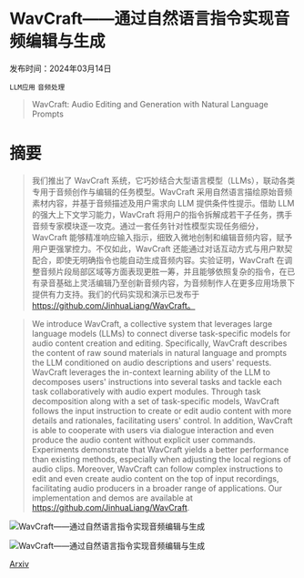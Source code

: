 # WavCraft——通过自然语言指令实现音频编辑与生成

发布时间：2024年03月14日

`LLM应用` `音频处理`

> WavCraft: Audio Editing and Generation with Natural Language Prompts

# 摘要

> 我们推出了 WavCraft 系统，它巧妙结合大型语言模型（LLMs），联动各类专用于音频创作与编辑的任务模型。WavCraft 采用自然语言描绘原始音频素材内容，并基于音频描述及用户需求向 LLM 提供条件性提示。借助 LLM 的强大上下文学习能力，WavCraft 将用户的指令拆解成若干子任务，携手音频专家模块逐一攻克。通过一套任务针对性模型实现任务细分，WavCraft 能够精准响应输入指示，细致入微地创制和编辑音频内容，赋予用户更强掌控力。不仅如此，WavCraft 还能通过对话互动方式与用户默契配合，即使无明确指令也能自动生成音频内容。实验证明，WavCraft 在调整音频片段局部区域等方面表现更胜一筹，并且能够依照复杂的指令，在已有录音基础上灵活编辑乃至创新音频内容，为音频制作人在更多应用场景下提供有力支持。我们的代码实现和演示已发布于 https://github.com/JinhuaLiang/WavCraft。

> We introduce WavCraft, a collective system that leverages large language models (LLMs) to connect diverse task-specific models for audio content creation and editing. Specifically, WavCraft describes the content of raw sound materials in natural language and prompts the LLM conditioned on audio descriptions and users' requests. WavCraft leverages the in-context learning ability of the LLM to decomposes users' instructions into several tasks and tackle each task collaboratively with audio expert modules. Through task decomposition along with a set of task-specific models, WavCraft follows the input instruction to create or edit audio content with more details and rationales, facilitating users' control. In addition, WavCraft is able to cooperate with users via dialogue interaction and even produce the audio content without explicit user commands. Experiments demonstrate that WavCraft yields a better performance than existing methods, especially when adjusting the local regions of audio clips. Moreover, WavCraft can follow complex instructions to edit and even create audio content on the top of input recordings, facilitating audio producers in a broader range of applications. Our implementation and demos are available at https://github.com/JinhuaLiang/WavCraft.

![WavCraft——通过自然语言指令实现音频编辑与生成](../../../paper_images/2403.09527/x1.png)

![WavCraft——通过自然语言指令实现音频编辑与生成](../../../paper_images/2403.09527/x2.png)

[Arxiv](https://arxiv.org/abs/2403.09527)